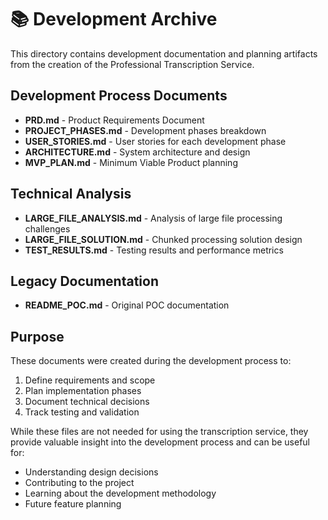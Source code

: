 # 📚 Development Archive

This directory contains development documentation and planning artifacts from the creation of the Professional Transcription Service.

## Development Process Documents

- **PRD.md** - Product Requirements Document
- **PROJECT_PHASES.md** - Development phases breakdown
- **USER_STORIES.md** - User stories for each development phase
- **ARCHITECTURE.md** - System architecture and design
- **MVP_PLAN.md** - Minimum Viable Product planning

## Technical Analysis

- **LARGE_FILE_ANALYSIS.md** - Analysis of large file processing challenges
- **LARGE_FILE_SOLUTION.md** - Chunked processing solution design
- **TEST_RESULTS.md** - Testing results and performance metrics

## Legacy Documentation

- **README_POC.md** - Original POC documentation

## Purpose

These documents were created during the development process to:
1. Define requirements and scope
2. Plan implementation phases
3. Document technical decisions
4. Track testing and validation

While these files are not needed for using the transcription service, they provide valuable insight into the development process and can be useful for:
- Understanding design decisions
- Contributing to the project
- Learning about the development methodology
- Future feature planning